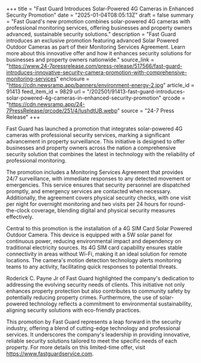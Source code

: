 +++
title = "Fast Guard Introduces Solar-Powered 4G Cameras in Enhanced Security Promotion"
date = "2025-01-04T08:05:13Z"
draft = false
summary = "Fast Guard's new promotion combines solar-powered 4G cameras with professional monitoring services, offering businesses and property owners advanced, sustainable security solutions."
description = "Fast Guard introduces an exclusive promotion featuring advanced Solar Powered Outdoor Cameras as part of their Monitoring Services Agreement. Learn more about this innovative offer and how it enhances security solutions for businesses and property owners nationwide."
source_link = "https://www.24-7pressrelease.com/press-release/517566/fast-guard-introduces-innovative-security-camera-promotion-with-comprehensive-monitoring-services"
enclosure = "https://cdn.newsramp.app/banners/environment-energy-2.jpg"
article_id = 91413
feed_item_id = 9829
url = "/202501/91413-fast-guard-introduces-solar-powered-4g-cameras-in-enhanced-security-promotion"
qrcode = "https://cdn.newsramp.app/24-7PressRelease/qrcode/251/4/lushdtUB.webp"
source = "24-7 Press Release"
+++

<p>Fast Guard has launched a promotion that integrates solar-powered 4G cameras with professional security services, marking a significant advancement in property surveillance. This initiative is designed to offer businesses and property owners across the nation a comprehensive security solution that combines the latest in technology with the reliability of professional monitoring.</p><p>The promotion includes a Monitoring Services Agreement that provides 24/7 surveillance, with immediate responses to any detected movement or emergencies. This service ensures that security personnel are dispatched promptly, and emergency services are contacted when necessary. Additionally, the agreement covers physical security checks, with one visit per night for overnight monitoring and two visits per 24 hours for round-the-clock coverage, blending digital and physical security measures effectively.</p><p>Central to this promotion is the installation of a 4G SIM Card Solar Powered Outdoor Camera. This device is equipped with a 5W solar panel for continuous power, reducing environmental impact and dependency on traditional electricity sources. Its 4G SIM card capability ensures stable connectivity in areas without Wi-Fi, making it an ideal solution for remote locations. The camera's motion detection technology alerts monitoring teams to any activity, facilitating quick responses to potential threats.</p><p>Roderick C. Payne Jr of Fast Guard highlighted the company's dedication to addressing the evolving security needs of clients. This initiative not only enhances property protection but also contributes to community safety by potentially reducing property crimes. Furthermore, the use of solar-powered technology reflects a commitment to environmental sustainability, aligning security solutions with eco-friendly practices.</p><p>This promotion by Fast Guard represents a leap forward in the security industry, offering a blend of cutting-edge technology and professional services. It underscores the company's leadership in providing innovative, reliable security solutions tailored to meet the specific needs of each property. For more details on this limited-time offer, visit <a href='https://www.fastguardservice.com' rel='nofollow' target='_blank'>https://www.fastguardservice.com</a>.</p>